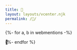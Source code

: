 ```yaml
---
title: 🐝
layout: layouts/vcenter.njk
permalink: /🐝/
---
```

<style>
.bee { position: absolute; }
@keyframes vertical {
	to { transform: translateY(100px); }
}
@keyframes horizontal {
	to { right: 100vw; }
}
main {
	overflow: hidden;
}
</style>
{%- for a, b in webmentions -%}
<div class="bee" style="top: {{ range(0, 500, 50) | random }}px; right: -{{ range(10, 200, 40) | random }}px; animation: horizontal {{ range(5, 15) | random }}s linear infinite, vertical {{ range(1, 3, 0.5) | random }}s alternate infinite ease-in-out;">🐝</div>
{%- endfor %}
<script>
window.onload = function() {
	window.addEgg && window.addEgg('bee')
}
</script>